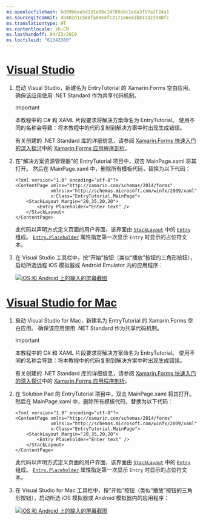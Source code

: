 ```yaml
---
ms.openlocfilehash: 6d99b6ea5d131e80c14789ddc1eda3f57a2f24a1
ms.sourcegitcommit: 4b402d1c508fa84e4fc3171a6e43b811323948fc
ms.translationtype: HT
ms.contentlocale: zh-CN
ms.lasthandoff: 04/23/2019
ms.locfileid: "61343380"
---
```

# <a name="visual-studiotabvswin"></a>[Visual Studio](#tab/vswin)

1. 启动 Visual Studio，新建名为 EntryTutorial 的 Xamarin.Forms 空白应用。 确保该应用使用 .NET Standard 作为共享代码机制。

    > [!IMPORTANT]
    > 本教程中的 C# 和 XAML 片段要求将解决方案命名为 EntryTutorial。 使用不同的名称会导致：将本教程中的代码复制到解决方案中时出现生成错误。

    有关创建的 .NET Standard 库的详细信息，请参阅 [Xamarin.Forms 快速入门的深入探讨](~/get-started/first-app/index.md)中的 [Xamarin.Forms 应用程序剖析](~/get-started/first-app/index.md)。

1. 在“解决方案资源管理器”的 EntryTutorial 项目中，双击 MainPage.xaml 将其打开。 然后在 MainPage.xaml 中，删除所有模板代码，替换为以下代码：

    ```xaml
    <?xml version="1.0" encoding="utf-8"?>
    <ContentPage xmlns="http://xamarin.com/schemas/2014/forms"
                 xmlns:x="http://schemas.microsoft.com/winfx/2009/xaml"
                 x:Class="EntryTutorial.MainPage">
        <StackLayout Margin="20,35,20,20">
            <Entry Placeholder="Enter text" />
        </StackLayout>
    </ContentPage>
    ```

    此代码以声明方式定义页面的用户界面，该界面由 [`StackLayout`](xref:Xamarin.Forms.StackLayout) 中的 [`Entry`](xref:Xamarin.Forms.Entry) 组成。 [`Entry.Placeholder`](xref:Xamarin.Forms.Entry.Placeholder) 属性指定第一次显示 `Entry` 时显示的占位符文本。

1. 在 Visual Studio 工具栏中，按“开始”按钮（类似“播放”按钮的三角形按钮），启动所选远程 iOS 模拟器或 Android Emulator 内的应用程序：

    [![iOS 和 Android 上的输入的屏幕截图](../images/create-entry.png "包含占位符文本的输入")](../images/create-entry-large.png#lightbox "Entry containing placeholder text")

# <a name="visual-studio-for-mactabvsmac"></a>[Visual Studio for Mac](#tab/vsmac)

1. 启动 Visual Studio for Mac，新建名为 EntryTutorial 的 Xamarin.Forms 空白应用。 确保该应用使用 .NET Standard 作为共享代码机制。

    > [!IMPORTANT]
    > 本教程中的 C# 和 XAML 片段要求将解决方案命名为 EntryTutorial。 使用不同的名称会导致：将本教程中的代码复制到解决方案中时出现生成错误。

    有关创建的 .NET Standard 库的详细信息，请参阅 [Xamarin.Forms 快速入门的深入探讨](~/get-started/first-app/index.md)中的 [Xamarin.Forms 应用程序剖析](~/get-started/first-app/index.md)。

1. 在 Solution Pad 的 EntryTutorial 项目中，双击 MainPage.xaml 将其打开。 然后在 MainPage.xaml 中，删除所有模板代码，替换为以下代码：

    ```xaml
    <?xml version="1.0" encoding="utf-8"?>
    <ContentPage xmlns="http://xamarin.com/schemas/2014/forms"
                 xmlns:x="http://schemas.microsoft.com/winfx/2009/xaml"
                 x:Class="EntryTutorial.MainPage">
        <StackLayout Margin="20,35,20,20">
            <Entry Placeholder="Enter text" />
        </StackLayout>
    </ContentPage>
    ```

    此代码以声明方式定义页面的用户界面，该界面由 [`StackLayout`](xref:Xamarin.Forms.StackLayout) 中的 [`Entry`](xref:Xamarin.Forms.Entry) 组成。 [`Entry.Placeholder`](xref:Xamarin.Forms.Entry.Placeholder) 属性指定第一次显示 `Entry` 时显示的占位符文本。

1. 在 Visual Studio for Mac 工具栏中，按“开始”按钮（类似“播放”按钮的三角形按钮），启动所选 iOS 模拟器或 Android 模拟器内的应用程序：

    [![iOS 和 Android 上的输入的屏幕截图](../images/create-entry.png "包含占位符文本的输入")](../images/create-entry-large.png#lightbox "Entry containing placeholder text")
